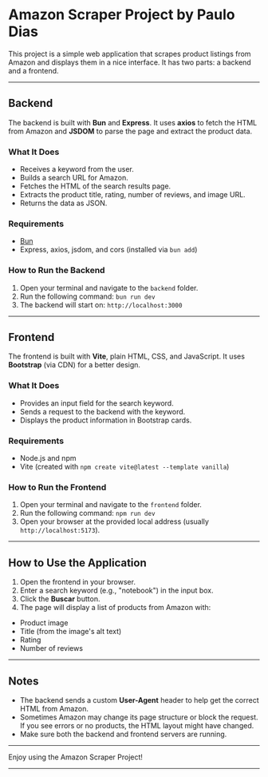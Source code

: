 # Amazon Scraper Project by Paulo Dias

This project is a simple web application that scrapes product listings from Amazon and displays them in a nice interface. It has two parts: a backend and a frontend.

---

## Backend

The backend is built with **Bun** and **Express**. It uses **axios** to fetch the HTML from Amazon and **JSDOM** to parse the page and extract the product data.

### What It Does
- Receives a keyword from the user.
- Builds a search URL for Amazon.
- Fetches the HTML of the search results page.
- Extracts the product title, rating, number of reviews, and image URL.
- Returns the data as JSON.

### Requirements
- [Bun](https://bun.sh)
- Express, axios, jsdom, and cors (installed via `bun add`)

### How to Run the Backend
1. Open your terminal and navigate to the `backend` folder.
2. Run the following command:
`bun run dev`
3. The backend will start on: `http://localhost:3000`

---

## Frontend

The frontend is built with **Vite**, plain HTML, CSS, and JavaScript. It uses **Bootstrap** (via CDN) for a better design.

### What It Does
- Provides an input field for the search keyword.
- Sends a request to the backend with the keyword.
- Displays the product information in Bootstrap cards.

### Requirements
- Node.js and npm
- Vite (created with `npm create vite@latest --template vanilla`)

### How to Run the Frontend
1. Open your terminal and navigate to the `frontend` folder.
2. Run the following command:
`npm run dev`
3. Open your browser at the provided local address (usually `http://localhost:5173`).

---

## How to Use the Application

1. Open the frontend in your browser.
2. Enter a search keyword (e.g., "notebook") in the input box.
3. Click the **Buscar** button.
4. The page will display a list of products from Amazon with:
- Product image
- Title (from the image's alt text)
- Rating
- Number of reviews

---

## Notes

- The backend sends a custom **User-Agent** header to help get the correct HTML from Amazon.
- Sometimes Amazon may change its page structure or block the request. If you see errors or no products, the HTML layout might have changed.
- Make sure both the backend and frontend servers are running.

---

Enjoy using the Amazon Scraper Project!

---